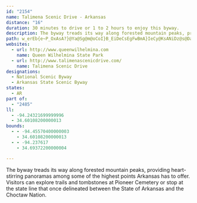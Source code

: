```yaml
---
id: "2154"
name: Talimena Scenic Drive - Arkansas
distance: "16"
duration: 30 minutes to drive or 1 to 2 hours to enjoy this byway.
description: The byway treads its way along forested mountain peaks, providing heart-stirring panoramas among some of the highest points Arkansas has to offer. Visitors can explore trails and tombstones at Pioneer Cemetery or stop at the state line that once delineated between the State of Arkansas and the Choctaw Nation.
path: w_erEb{e~P_OxAsA?}@Ya@Sg@m@oCoI}B_EiDeCsEgFwBmA}IeCy@KsANiDz@s@DaD_@eADeAl@uEdFgBzA{C`B{BbAoCx@gMzCge@tK_Aj@[\m@|AgAbEg@z@cClAoAdAiCd@}@@e@Gs@g@o@eAo@k@Y?_@JYZExBFlBLv@h@xBDXGj@QXoAdAo@RsAFOJs@~AyAr@y@zAeAp@_ElFkGzCaG|F}BrAq@n@c@jAY`D_@jBy@`CwC~FgFlJyDlDgCfGuAfByBfD[d@kC~A_AdAgA`CiAtEu@|ByA~CwCbEmD~CiFdDyC~AmGxAaC\yEVi@Mo@k@o@Mc@Di@f@KXc@~CgAfCEvAR~@h@fAhAxAbF`Fd@t@Xv@V`BN~IIxCYhBu@pC}BlGiCrIsBfDcDtGqJhOy@~@qAp@aAPwFQ}APo@R{MbJcDjCaBnCcH~OeNxVo@vAi@bDEjA@xA\zCD~@SbCk@zA{DdGq@tBuFzVaEjZMrB@fBr@lHBdCO`C_@lBi@dBcAlBiBlBmCxByAlCy@lD_@xIy@bFyAbEcBbDUx@s@xCK~@sAdFcAzEu@xEi@zBs@jBsDfF}AlC_AjCu@zEc@~IkAdKaFt[m@`FuAfNe@nDqAzEkNz\cEpPWjCWbGShAo@`AwBjFy@zDI~EFfGTrEEfIHfAMhJl@zEDr@YjD?dAB^nArF?rCEz@_@bBsBzE]lAUjB?l@TzB|A~Fh@fD|@zILjCBrCYnBq@|BgAhBgC|CkAfBSd@c@lBItA@nATtArAvFN`B?fD}DnWm@tBcC`G[pBCrAXfEBxBIpSi@|Em@tDAx@HdDp@hHBfEcCt_@o@nEkD`R[fC_A`MOvEUlQMrCu@`JUxFChFn@hXElHmBx]u@rRSh_@k@~G}AlKU~BOrDFfIXrE
websites:
  - url: http://www.queenwilhelmina.com
    name: Queen Wilhelmina State Park
  - url: http://www.talimenascenicdrive.com/
    name: Talimena Scenic Drive
designations:
  - National Scenic Byway
  - Arkansas State Scenic Byway
states:
  - AR
part of:
  - "2485"
ll:
  - -94.24321699999996
  - 34.60108200000013
bounds:
  - - -94.45570400000003
    - 34.60108200000013
  - - -94.237617
    - 34.69372200000004

---
```


The byway treads its way along forested mountain peaks, providing heart-stirring panoramas among some of the highest points Arkansas has to offer. Visitors can explore trails and tombstones at Pioneer Cemetery or stop at the state line that once delineated between the State of Arkansas and the Choctaw Nation.
